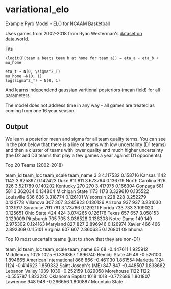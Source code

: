 # variational_elo

Example Pyro Model - ELO for NCAAM Basketball

Uses games from 2002-2018 from Ryan Westerman's [dataset on data.world](https://data.world/rwesterman/ncaa-basketball-games-with-outcomes-2002-2018).

Fits 

```
\logit(P(team a beats team b at home for team a)) = eta_a - eta_b + mu_home

eta_t ~ N(0, \sigma^2_T)
mu_home ~N(0, 1)
log(sigma^2_T) ~ N(0, 1)
```

And learns independend gaussian varitional posteriors (mean field) for all parameters.

The model does not address time in any way - all games are treated as coming from one 16 year season.

## Output

We learn a posterior mean and sigma for all team quality terms.  You can see in the plot below that there is a line of teams with low uncertainty (D1 teams) and then a cluster of teams with lower quality and much higher uncertainty (the D2 and D3 teams that play a few games a year against D1 opponents).

Top 20 Teams (2002-2018)

team_id  team_loc  team_scale       team_name
3           3  4.117532    0.158716          Kansas
1142     1142  3.925897    0.142423            Duke
811       811  3.673764    0.136719  North Carolina
926       926  3.521789    0.140202        Kentucky
270       270  3.417975    0.166304         Gonzaga
581       581  3.362034    0.134804  Michigan State
1173     1173  3.329610    0.135522      Louisville
636       636  3.318774    0.126101       Wisconsin
228       228  3.252279    0.124778       Villanova
307       307  3.245923    0.130126         Arizona
937       937  3.231030    0.131917        Syracuse
791       791  3.173766    0.129211         Florida
733       733  3.109020    0.125651      Ohio State
424       424  3.074265    0.126176           Texas
657       657  3.058153    0.129009      Pittsburgh
705       705  3.036528    0.136308      Notre Dame
149       149  2.975302    0.124163        Maryland
827       827  2.896946    0.126974          Xavier
466       466  2.892369    0.115101        Virginia
607       607  2.860635    0.126801        Oklahoma


Top 10 most uncertain teams (just to show that they are non-D1)

team_id  team_loc  team_scale               team_name
68         68 -0.447611    1.925912              Middlebury
1025     1025 -0.336367    1.896740           Bemidji State
49         49 -0.526100    1.894665  American International
866       866 -0.461130    1.861554                Marietta
1124     1124 -0.414623    1.859332     Saint Joseph's (ME)
847       847 -0.448507    1.838682          Lebanon Valley
1039     1039 -0.252159    1.829058               Morehouse
1122     1122 -0.555787    1.823220        Oklahoma Baptist
1018     1018 -0.772689    1.801807                Lawrence
948       948 -0.266656    1.800887          Mountain State




